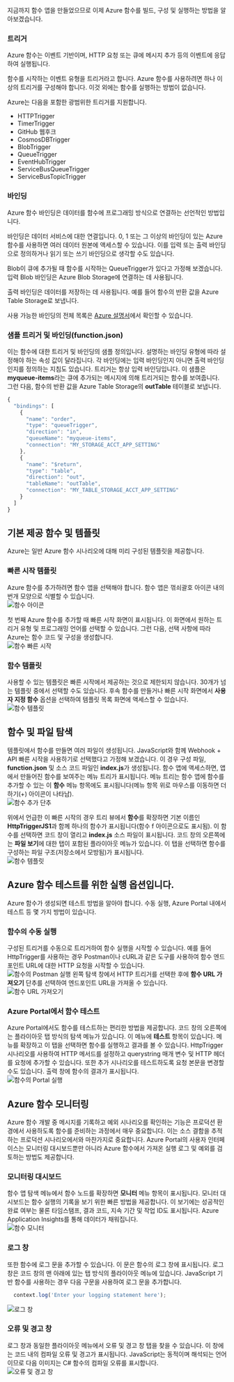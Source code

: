 지금까지 함수 앱을 만들었으므로 이제 Azure 함수를 빌드, 구성 및 실행하는 방법을 알아보겠습니다.

### <a name="triggers"></a>트리거
Azure 함수는 이벤트 기반이며, HTTP 요청 또는 큐에 메시지 추가 등의 이벤트에 응답하여 실행됩니다. 

함수를 시작하는 이벤트 유형을 트리거라고 합니다. Azure 함수를 사용하려면 하나 이상의 트리거를 구성해야 합니다. 이것 외에는 함수를 실행하는 방법이 없습니다.

 Azure는 다음을 포함한 광범위한 트리거를 지원합니다.
* HTTPTrigger
* TimerTrigger
* GitHub 웹후크
* CosmosDBTrigger
* BlobTrigger
* QueueTrigger
* EventHubTrigger
* ServiceBusQueueTrigger
* ServiceBusTopicTrigger

### <a name="bindings"></a>바인딩
Azure 함수 바인딩은 데이터를 함수에 프로그래밍 방식으로 연결하는 선언적인 방법입니다.

바인딩은 데이터 서비스에 대한 연결입니다. 0, 1 또는 그 이상의 바인딩이 있는 Azure 함수를 사용하면 여러 데이터 원본에 액세스할 수 있습니다. 이를 입력 또는 출력 바인딩으로 정의하거나 읽기 또는 쓰기 바인딩으로 생각할 수도 있습니다.

Blob이 큐에 추가될 때 함수를 시작하는 QueueTrigger가 있다고 가정해 보겠습니다. 입력 Blob 바인딩은 Azure Blob Storage에 연결하는 데 사용됩니다. 

출력 바인딩은 데이터를 저장하는 데 사용됩니다. 예를 들어 함수의 반환 값을 Azure Table Storage로 보냅니다.

사용 가능한 바인딩의 전체 목록은 [Azure 설명서](https://docs.microsoft.com/azure/azure-functions/functions-triggers-bindings#supported-bindings)에서 확인할 수 있습니다.

### <a name="a-sample-trigger-and-binding-functionjson"></a>샘플 트리거 및 바인딩(function.json)
이는 함수에 대한 트리거 및 바인딩의 샘플 정의입니다. 설명하는 바인딩 유형에 따라 설정해야 하는 속성 값이 달라집니다. 각 바인딩에는 입력 바인딩인지 아니면 출력 바인딩인지를 정의하는 지침도 있습니다. 트리거는 항상 입력 바인딩입니다. 이 샘플은 **myqueue-items**라는 큐에 추가되는 메시지에 의해 트리거되는 함수를 보여줍니다. 그런 다음, 함수의 반환 값을 Azure Table Storage의 **outTable** 테이블로 보냅니다.

```javascript
{
  "bindings": [
    {
      "name": "order",
      "type": "queueTrigger",
      "direction": "in",
      "queueName": "myqueue-items",
      "connection": "MY_STORAGE_ACCT_APP_SETTING"
    },
    {
      "name": "$return",
      "type": "table",
      "direction": "out",
      "tableName": "outTable",
      "connection": "MY_TABLE_STORAGE_ACCT_APP_SETTING"
    }
  ]
}
```
## <a name="premade-functions-and-templates"></a>기본 제공 함수 및 템플릿
Azure는 일반 Azure 함수 시나리오에 대해 미리 구성된 템플릿을 제공합니다.

### <a name="quickstart-templates"></a>빠른 시작 템플릿
Azure 함수를 추가하려면 함수 앱을 선택해야 합니다. 함수 앱은 꺾쇠괄호 아이콘 내의 번개 모양으로 식별할 수 있습니다.  
![함수 아이콘](../images/5-function-icon.png)

첫 번째 Azure 함수를 추가할 때 빠른 시작 화면이 표시됩니다. 이 화면에서 원하는 트리거 유형 및 프로그래밍 언어를 선택할 수 있습니다. 그런 다음, 선택 사항에 따라 Azure는 함수 코드 및 구성을 생성합니다.  
![함수 빠른 시작](../images/5-quickstart-form.png)

### <a name="function-templates"></a>함수 템플릿
사용할 수 있는 템플릿은 빠른 시작에서 제공하는 것으로 제한되지 않습니다. 30개가 넘는 템플릿 중에서 선택할 수도 있습니다. 후속 함수를 만들거나 빠른 시작 화면에서 **사용자 지정 함수** 옵션을 선택하여 템플릿 목록 화면에 액세스할 수 있습니다.  
![함수 템플릿](../images/5-template-list.png)

## <a name="navigating-to-your-function-and-files"></a>함수 및 파일 탐색
템플릿에서 함수를 만들면 여러 파일이 생성됩니다. JavaScript와 함께 Webhook + API 빠른 시작을 사용하기로 선택했다고 가정해 보겠습니다. 이 경우 구성 파일, **function.json** 및 소스 코드 파일인 **index.js**가 생성됩니다. 함수 앱에 액세스하면, 앱에서 만들어진 함수를 보여주는 메뉴 트리가 표시됩니다. 메뉴 트리는 함수 앱에 함수를 추가할 수 있는 이 **함수** 메뉴 항목에도 표시됩니다(메뉴 항목 위로 마우스를 이동하면 더하기(+) 아이콘이 나타남).  
![함수 추가 단추](../images/5-function-add-button.png) 

위에서 언급한 이 빠른 시작의 경우 트리 뷰에서 **함수**를 확장하면 기본 이름인 **HttpTriggerJS1**과 함께 하나의 함수가 표시됩니다(함수 f 아이콘으로도 표시됨). 이 함수를 선택하면 코드 창이 열리고 **index.js** 소스 파일이 표시됩니다. 코드 창의 오른쪽에는 **파일 보기**에 대한 탭이 포함된 플라이아웃 메뉴가 있습니다. 이 탭을 선택하면 함수를 구성하는 파일 구조(저장소에서 모방됨)가 표시됩니다.  
![함수 템플릿](../images/5-file-navigation.png)

## <a name="execution-options-for-testing-your-azure-function"></a>Azure 함수 테스트를 위한 실행 옵션입니다.
Azure 함수가 생성되면 테스트 방법을 알아야 합니다. 수동 실행, Azure Portal 내에서 테스트 등 몇 가지 방법이 있습니다.

### <a name="manual-execution-of-a-function"></a>함수의 수동 실행
구성된 트리거를 수동으로 트리거하여 함수 실행을 시작할 수 있습니다. 예를 들어 HttpTrigger를 사용하는 경우 Postman이나 cURL과 같은 도구를 사용하여 함수 엔드포인트 URL에 대한 HTTP 요청을 시작할 수 있습니다.  
![함수의 Postman 실행](../images/5-postman-execution.png) 왼쪽 탐색 창에서 HTTP 트리거를 선택한 후에 **함수 URL 가져오기** 단추를 선택하여 엔드포인트 URL을 가져올 수 있습니다.  
![함수 URL 가져오기](../images/5-get-function-url.png)

### <a name="testing-a-function-in-the-azure-portal"></a>Azure Portal에서 함수 테스트
Azure Portal에서도 함수를 테스트하는 편리한 방법을 제공합니다. 코드 창의 오른쪽에는 플라이아웃 탭 방식의 탐색 메뉴가 있습니다. 이 메뉴에 **테스트** 항목이 있습니다. 메뉴를 확장하고 이 탭을 선택하면 함수를 실행하고 결과를 볼 수 있습니다. HttpTrigger 시나리오를 사용하여 HTTP 메서드를 설정하고 querystring 매개 변수 및 HTTP 헤더를 요청에 추가할 수 있습니다. 또한 추가 시나리오를 테스트하도록 요청 본문을 변경할 수도 있습니다. 출력 창에 함수의 결과가 표시됩니다.  
![함수의 Portal 실행](../images/5-portal-execution.png)

## <a name="monitoring-an-azure-function"></a>Azure 함수 모니터링
Azure 함수 개발 중 메시지를 기록하고 예외 시나리오를 확인하는 기능은 프로덕션 환경에서 사용하도록 함수를 준비하는 과정에서 매우 중요합니다. 이는 소스 결함을 추적하는 프로덕션 시나리오에서와 마찬가지로 중요합니다. Azure Portal의 사용자 인터페이스는 모니터링 대시보드뿐만 아니라 Azure 함수에서 가져온 실행 로그 및 예외를 검토하는 방법도 제공합니다.

### <a name="monitoring-dashboard"></a>모니터링 대시보드
함수 앱 탐색 메뉴에서 함수 노드를 확장하면 **모니터** 메뉴 항목이 표시됩니다. 모니터 대시보드는 함수 실행의 기록을 보기 위한 빠른 방법을 제공합니다. 이 보기에는 성공적인 완료 여부는 물론 타임스탬프, 결과 코드, 지속 기간 및 작업 ID도 표시됩니다. Azure Application Insights를 통해 데이터가 채워집니다.  
![함수 모니터](../images/5-monitor-function.png)

### <a name="log-window"></a>로그 창
또한 함수에 로그 문을 추가할 수 있습니다. 이 문은 함수의 로그 창에 표시됩니다. 로그 창은 코드 창의 맨 아래에 있는 탭 방식의 플라이아웃 메뉴에 있습니다. JavaScript 기반 함수를 사용하는 경우 다음 구문을 사용하여 로그 문을 추가합니다.
```javascript
  context.log('Enter your logging statement here');
```  
![로그 창](../images/5-log-window.png)

### <a name="errors-and-warnings-window"></a>오류 및 경고 창
로그 창과 동일한 플라이아웃 메뉴에서 오류 및 경고 창 탭을 찾을 수 있습니다. 이 창에는 코드 내의 컴파일 오류 및 경고가 표시됩니다. JavaScript는 동적이며 해석되는 언어이므로 다음 이미지는 C# 함수의 컴파일 오류를 표시합니다.  
![오류 및 경고 창](../images/5-errors-window.png)

